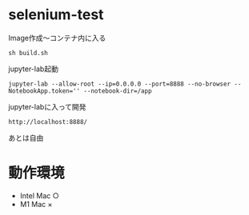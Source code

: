# selenium-test

Image作成〜コンテナ内に入る

`sh build.sh`

jupyter-lab起動

`jupyter-lab --allow-root --ip=0.0.0.0 --port=8888 --no-browser --NotebookApp.token='' --notebook-dir=/app`

jupyter-labに入って開発

`http://localhost:8888/`

あとは自由

# 動作環境
- Intel Mac ○
- M1 Mac ×
